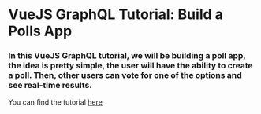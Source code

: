 # VueJS GraphQL Tutorial: Build a Polls App
### In this VueJS GraphQL tutorial, we will be building a poll app, the idea is pretty simple, the user will have the ability to create a poll. Then, other users can vote for one of the options and see real-time results.

You can find the tutorial [here](https://amenallah.com/vuejs-graphql-tutorial-build-poll-app/)

